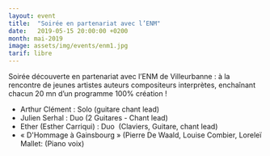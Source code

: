 ```yaml
---
layout: event
title:  "Soirée en partenariat avec l’ENM"
date:   2019-05-15 20:00:00 +0200
month: mai-2019
image: assets/img/events/enm1.jpg
tarif: libre
---
```


Soirée découverte en partenariat avec l’ENM de Villeurbanne : à la rencontre de jeunes artistes auteurs compositeurs interprètes, enchaînant chacun 20 mn d’un programme 100% création !

  * Arthur Clément : Solo (guitare chant lead)
  * Julien Serhal : Duo (2 Guitares - Chant lead)
  * Ether (Esther Carriqui) : Duo  (Claviers, Guitare, chant lead)
  * « D'Hommage à Gainsbourg » (Pierre De Waald, Louise Combier, Loreleï Mallet: (Piano voix)